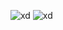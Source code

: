 
![xd](https://cdn.discordapp.com/attachments/1192337890135523338/1204100875619016764/mirror.png)
![xd](https://media.discordapp.net/attachments/1073532103976824832/1206217278186717194/vs.png?ex=65db3461&is=65c8bf61&hm=d15374485ea0a482ae2693440dfd2534f657b7beec993cc697efe85278e9ce57&=&format=webp&quality=lossless)
